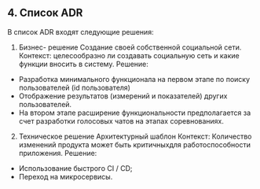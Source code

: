 ## 4. Список ADR
В список ADR входят следующие решения:
1. Бизнес- решение
Создание своей собственной социальной сети.
Контекст: целесообразно ли создавать социальную сеть и какие функции вносить в систему.
Решение:
-  Разработка минимального функционала на первом этапе по поиску пользователей (id пользователя)
-  Отображение результатов (измерений и показателей) других пользователей.
-  На втором этапе расширение функциональности предполагается за счет разработки голосовых чатов на этапах соревнованиях.
2. Техническое решение
Архитектурный шаблон
Контекст: Количество изменений продукта может быть критичныхдля работоспособности приложения.
Решение:
- Использование быстрого CI / CD;
- Переход на микросервисы.
